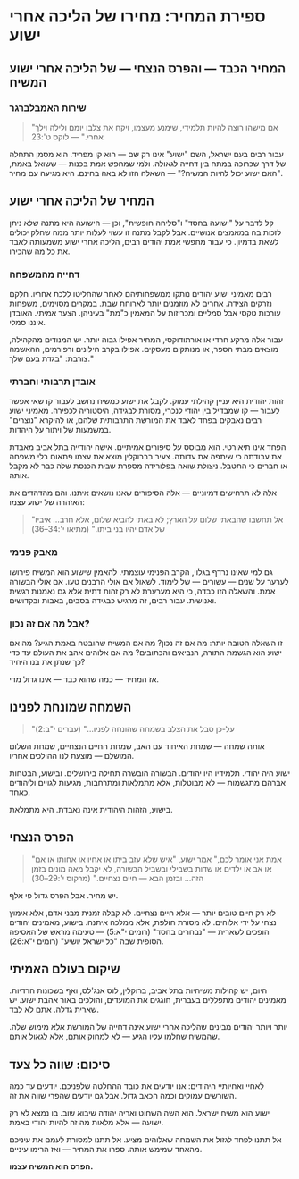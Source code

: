 # ספירת המחיר: מחירו של הליכה אחרי ישוע

## המחיר הכבד — והפרס הנצחי — של הליכה אחרי ישוע המשיח

### שירות האמבלברגר

> "אם מישהו רוצה להיות תלמידי, שימנע מעצמו, ויקח את צלבו יומם ולילה וילך אחרי." — לוקס ט':23

עבור רבים בעם ישראל, השם "ישוע" אינו רק שם — הוא קו מפריד. הוא מסמן התחלה של דרך שכרוכה במתח בין דחייה לגאולה. ולמי שמחפש אמת בכנות — ששואל באמת, "האם ישוע יכול להיות המשיח?" — השאלה הזו לא באה בחינם. היא מגיעה עם מחיר.

## המחיר של הליכה אחרי ישוע

קל לדבר על "ישועה בחסד" ו"סליחה חופשית", וכן — הישועה היא מתנה שלא ניתן לזכות בה במאמצים אנושיים. אבל לקבל מתנה זו עשוי לעלות יותר ממה שחלק יכולים לשאת בדמיון. כי עבור מחפשי אמת יהודים רבים, הליכה אחרי ישוע משמעותה לאבד את כל מה שהכירו.

### דחייה מהמשפחה

רבים מאמיני ישוע יהודים נותקו ממשפחותיהם לאחר שהחליטו ללכת אחריו. חלקם נזרקים הצידה. אחרים לא מוזמנים יותר לארוחת שבת. במקרים מסוימים, משפחות עורכות טקסי אבל סמליים ומכריזות על המאמין כ"מת" בעיניהן. הצער אמיתי. האובדן איננו סמלי.

עבור אלה מרקע חרדי או אורתודוקסי, המחיר אפילו גבוה יותר. יש המנודים מהקהילה, מוצאים מבתי הספר, או מנותקים מעסקים. אפילו בקרב חילונים ורפורמים, ההאשמה צורבת: "בגדת בעם שלך."

### אובדן תרבותי וחברתי

זהות יהודית היא עניין קהילתי עמוק. לקבל את ישוע כמשיח נחשב לעבור קו שאי אפשר לעבור — קו שמבדיל בין יהודי לנכרי, מסורת לבגידה, היסטוריה לכפירה. מאמיני ישוע רבים נאבקים בפחד לאבד את המורשת התרבותית שלהם, או להיקרא "נוצרים" במשמעות של ויתור על היהדות.

הפחד אינו תיאורטי. הוא מבוסס על סיפורים אמיתיים. אישה יהודייה בתל אביב מאבדת את עבודתה כי שיתפה את עדותה. צעיר בברוקלין מוצא את עצמו פתאום בלי משפחה או חברים כי התטבל. ניצולת שואה בפלורידה מספרת שבית הכנסת שלה כבר לא מקבל אותה.

אלה לא תרחישים דמיוניים — אלה הסיפורים שאנו נושאים איתנו. והם מהדהדים את האזהרה של ישוע עצמו:

> "אל תחשבו שהבאתי שלום על הארץ; לא באתי להביא שלום, אלא חרב… איביו של אדם יהיו בני ביתו." (מתיאו י':34–36)

### מאבק פנימי

גם למי שאינו נרדף בגלוי, הקרב הפנימי עוצמתי. להאמין שישוע הוא המשיח פירושו לערער על שנים — עשורים — של לימוד. לשאול אם אולי הרבנים טעו. אם אולי הבשורה אמת. והשאלה הזו כבדה, כי היא מערערת לא רק זהות דתית אלא גם נאמנות רגשית ואנושית. עבור רבים, זה מרגיש כבגידה בסבים, באבות ובקדושים.

### אבל מה אם זה נכון?

זו השאלה הטובה יותר: מה אם זה נכון? מה אם המשיח שהובטח באמת הגיע? מה אם ישוע הוא הגשמת התורה, הנביאים והכתובים? מה אם אלוהים אהב את העולם עד כדי כך שנתן את בנו היחיד?

אז המחיר — כמה שהוא כבד — אינו גדול מדי.

## השמחה שמונחת לפנינו

> "על-כן סבל את הצלב בשמחה שהונחה לפניו…" (עברים י"ב:2)

אותה שמחה — שמחת האיחוד עם האב, שמחת החיים הנצחיים, שמחת השלום המושלם — מוצעת לנו ההולכים אחריו.

ישוע היה יהודי. תלמידיו היו יהודים. הבשורה הובשרה תחילה בירושלים. ובישוע, הבטחות אברהם מתגשמות — לא מבוטלות, אלא מתמלאות ומתרחבות, מגיעות לגויים וליהודים כאחד.

בישוע, הזהות היהודית אינה נאבדת. היא מתמלאת.

## הפרס הנצחי

> "אמת אני אומר לכם," אמר ישוע, "איש שלא עזב ביתו או אחיו או אחותו או אם או אב או ילדים או שדות בשבילי ובשביל הבשורה, לא יקבל מאה מונים בזמן הזה… ובזמן הבא — חיים נצחיים." (מרקוס י':29–30)

יש מחיר. אבל הפרס גדול פי אלף.

לא רק חיים טובים יותר — אלא חיים נצחיים. לא קבלה זמנית מבני אדם, אלא אימוץ נצחי על ידי אלוהים. לא מסורת חולפת, אלא ממלכה איתנה. בישוע, מאמינים יהודים הופכים לשארית — "נבחרים בחסד" (רומים י"א:5) — טעימה מראש של האסיפה הסופית שבה "כל ישראל יושיע" (רומים י"א:26).

## שיקום בעולם האמיתי

היום, יש קהילות משיחיות בתל אביב, ברוקלין, לוס אנג'לס, ואף בשכונות חרדיות. מאמינים יהודים מתפללים בעברית, חוגגים את המועדים, והולכים באור אהבת ישוע. יש שארית גדלה. אתם לא לבד.

יותר ויותר יהודים מבינים שהליכה אחרי ישוע אינה דחייה של המורשת אלא מימוש שלה. שהמשיח שחלמו עליו הגיע — לא למחוק אותם, אלא לגאול אותם.

## סיכום: שווה כל צעד

לאחיי ואחיותיי היהודים: אנו יודעים את כובד ההחלטה שלפניכם. יודעים עד כמה השורשים עמוקים וכמה הכאב גדול. אבל גם יודעים שהפרי שווה את זה.

ישוע הוא משיח ישראל. הוא השה השחוט ואריה יהודה שיבוא שוב. בו נמצא לא רק ישועה — אלא מלאות מה זה להיות יהודי באמת.

אל תתנו לפחד לגזול את השמחה שאלוהים מציע. אל תתנו למסורת לעמם את עיניכם מהאחד שמימש אותה. ספרו את המחיר — ואז הרימו עיניים.

**הפרס הוא המשיח עצמו.**
